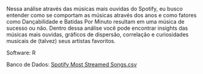 Nessa análise através das músicas mais ouvidas do Spotify, eu busco entender como se comportam as músicas através dos anos e como fatores como Dançabilidade e Batidas Por Minuto resultam em uma música de sucesso ou não. Dentro dessa análise você pode encontrar insights das músicas mais ouvidas, gráficos de dispersão, correlação e curiosidades musicais de (talvez) seus artistas favoritos. 

Software: R


Banco de Dados:
[Spotify Most Streamed Songs.csv](https://github.com/user-attachments/files/17261675/Spotify.Most.Streamed.Songs.csv)
